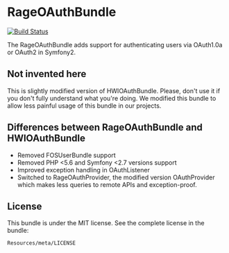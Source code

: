 RageOAuthBundle
==============

[![Build Status](https://secure.travis-ci.org/ragephp/RageOAuthBundle.svg?branch=master)](http://travis-ci.org/hwi/HWIOAuthBundle)

The RageOAuthBundle adds support for authenticating users via OAuth1.0a or OAuth2 in Symfony2.

Not invented here
-------

This is slightly modified version of HWIOAuthBundle. Please, don't use it if you don't fully understand what you're doing.
We modified this bundle to allow less painful usage of this bundle in our projects.

Differences between RageOAuthBundle and HWIOAuthBundle
-------

- Removed FOSUserBundle support
- Removed PHP <5.6 and Symfony <2.7 versions support
- Improved exception handling in OAuthListener
- Switched to RageOAuthProvider, the modified version OAuthProvider which makes less queries to remote APIs and exception-proof.

License
-------

This bundle is under the MIT license. See the complete license in the bundle:

    Resources/meta/LICENSE
